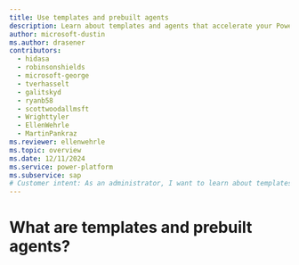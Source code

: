```yaml
---
title: Use templates and prebuilt agents
description: Learn about templates and agents that accelerate your Power Platform and SAP integration and solution development.
author: microsoft-dustin
ms.author: drasener
contributors:
  - hidasa
  - robinsonshields
  - microsoft-george
  - tverhasselt
  - galitskyd
  - ryanb58
  - scottwoodallmsft
  - Wrighttyler
  - EllenWehrle
  - MartinPankraz
ms.reviewer: ellenwehrle
ms.topic: overview
ms.date: 12/11/2024
ms.service: power-platform
ms.subservice: sap
# Customer intent: As an administrator, I want to learn about templates and prebuilt agents that can help me accelerate my Power Platform and SAP integration and solution development.
---
```


# What are templates and prebuilt agents?

